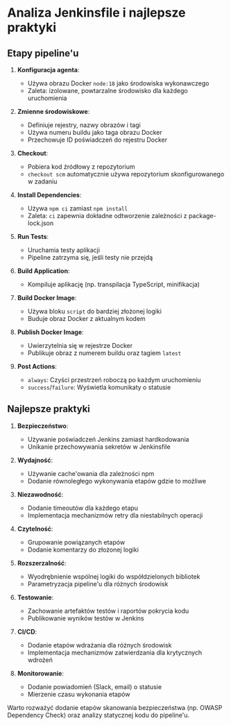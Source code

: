 # Analiza Jenkinsfile i najlepsze praktyki

## Etapy pipeline'u

1. **Konfiguracja agenta**:
   - Używa obrazu Docker `node:18` jako środowiska wykonawczego
   - Zaleta: izolowane, powtarzalne środowisko dla każdego uruchomienia

2. **Zmienne środowiskowe**:
   - Definiuje rejestry, nazwy obrazów i tagi
   - Używa numeru buildu jako taga obrazu Docker
   - Przechowuje ID poświadczeń do rejestru Docker

3. **Checkout**:
   - Pobiera kod źródłowy z repozytorium
   - `checkout scm` automatycznie używa repozytorium skonfigurowanego w zadaniu

4. **Install Dependencies**:
   - Używa `npm ci` zamiast `npm install`
   - Zaleta: `ci` zapewnia dokładne odtworzenie zależności z package-lock.json

5. **Run Tests**:
   - Uruchamia testy aplikacji
   - Pipeline zatrzyma się, jeśli testy nie przejdą

6. **Build Application**:
   - Kompiluje aplikację (np. transpilacja TypeScript, minifikacja)

7. **Build Docker Image**:
   - Używa bloku `script` do bardziej złożonej logiki
   - Buduje obraz Docker z aktualnym kodem

8. **Publish Docker Image**:
   - Uwierzytelnia się w rejestrze Docker
   - Publikuje obraz z numerem buildu oraz tagiem `latest`

9. **Post Actions**:
   - `always`: Czyści przestrzeń roboczą po każdym uruchomieniu
   - `success`/`failure`: Wyświetla komunikaty o statusie

## Najlepsze praktyki

1. **Bezpieczeństwo**:
   - Używanie poświadczeń Jenkins zamiast hardkodowania
   - Unikanie przechowywania sekretów w Jenkinsfile

2. **Wydajność**:
   - Używanie cache'owania dla zależności npm
   - Dodanie równoległego wykonywania etapów gdzie to możliwe

3. **Niezawodność**:
   - Dodanie timeoutów dla każdego etapu
   - Implementacja mechanizmów retry dla niestabilnych operacji

4. **Czytelność**:
   - Grupowanie powiązanych etapów
   - Dodanie komentarzy do złożonej logiki

5. **Rozszerzalność**:
   - Wyodrębnienie wspólnej logiki do współdzielonych bibliotek
   - Parametryzacja pipeline'u dla różnych środowisk

6. **Testowanie**:
   - Zachowanie artefaktów testów i raportów pokrycia kodu
   - Publikowanie wyników testów w Jenkins

7. **CI/CD**:
   - Dodanie etapów wdrażania dla różnych środowisk
   - Implementacja mechanizmów zatwierdzania dla krytycznych wdrożeń

8. **Monitorowanie**:
   - Dodanie powiadomień (Slack, email) o statusie
   - Mierzenie czasu wykonania etapów

Warto rozważyć dodanie etapów skanowania bezpieczeństwa (np. OWASP Dependency Check) oraz analizy statycznej kodu do pipeline'u.
